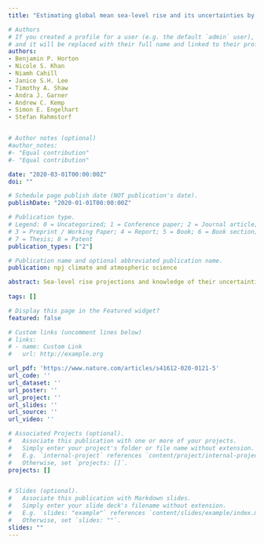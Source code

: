 ```yaml
---
title: "Estimating global mean sea-level rise and its uncertainties by 2100 and 2300 from an expert survey"

# Authors
# If you created a profile for a user (e.g. the default `admin` user), write the username (folder name) here 
# and it will be replaced with their full name and linked to their profile.
authors:
- Benjamin P. Horton
- Nicole S. Khan
- Niamh Cahill
- Janice S.H. Lee
- Timothy A. Shaw
- Andra J. Garner
- Andrew C. Kemp
- Simon E. Engelhart
- Stefan Rahmstorf


# Author notes (optional)
#author_notes:
#- "Equal contribution"
#- "Equal contribution"

date: "2020-03-01T00:00:00Z"
doi: ""

# Schedule page publish date (NOT publication's date).
publishDate: "2020-01-01T00:00:00Z"

# Publication type.
# Legend: 0 = Uncategorized; 1 = Conference paper; 2 = Journal article;
# 3 = Preprint / Working Paper; 4 = Report; 5 = Book; 6 = Book section;
# 7 = Thesis; 8 = Patent
publication_types: ["2"]

# Publication name and optional abbreviated publication name.
publication: npj climate and atmospheric science

abstract: Sea-level rise projections and knowledge of their uncertainties are vital to make informed mitigation and adaptation decisions. To elicit projections from members of the scientific community regarding future global mean sea-level (GMSL) rise, we repeated a survey originally conducted five years ago. Under Representative Concentration Pathway (RCP) 2.6, 106 experts projected a likely (central 66% probability) GMSL rise of 0.30-0.65 m by 2100, and 0.54-2.15 m by 2300, relative to 1986-2005. Under RCP 8.5, the same experts projected a likely GMSL rise of 0.63-1.32 m by 2100, and 1.67-5.61 m by 2300. Expert projections for 2100 are similar to those from the original survey, although the projection for 2300 has extended tails and is higher than the original survey. Experts give a likelihood of 42% (original survey) and 45% (current survey) that under the high-emissions scenario GMSL rise will exceed the upper bound (0.98 m) of the likely range estimated by the Fifth Assessment Report of the Intergovernmental Panel on Climate Change, which is considered to have an exceedance likelihood of 17%. Responses to open-ended questions suggest that the increases in upper-end estimates and uncertainties arose from recent influential studies about the impact of marine ice cliff instability on the meltwater contribution to GMSL rise from the Antarctic Ice Sheet.
 
tags: []

# Display this page in the Featured widget?
featured: false

# Custom links (uncomment lines below)
# links:
# - name: Custom Link
#   url: http://example.org

url_pdf: 'https://www.nature.com/articles/s41612-020-0121-5'
url_code: ''
url_dataset: ''
url_poster: ''
url_project: ''
url_slides: ''
url_source: ''
url_video: ''

# Associated Projects (optional).
#   Associate this publication with one or more of your projects.
#   Simply enter your project's folder or file name without extension.
#   E.g. `internal-project` references `content/project/internal-project/index.md`.
#   Otherwise, set `projects: []`.
projects: []


# Slides (optional).
#   Associate this publication with Markdown slides.
#   Simply enter your slide deck's filename without extension.
#   E.g. `slides: "example"` references `content/slides/example/index.md`.
#   Otherwise, set `slides: ""`.
slides: ""
---
```

